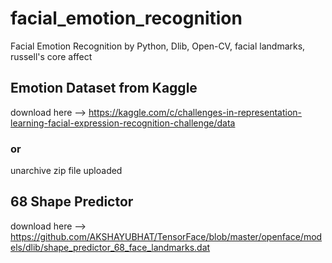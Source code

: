 # facial_emotion_recognition
Facial Emotion Recognition by Python, Dlib, Open-CV, facial landmarks, russell's core affect

## Emotion Dataset from Kaggle
download here 
--> https://kaggle.com/c/challenges-in-representation-learning-facial-expression-recognition-challenge/data
### or 
unarchive zip file uploaded

## 68 Shape Predictor
download here 
--> https://github.com/AKSHAYUBHAT/TensorFace/blob/master/openface/models/dlib/shape_predictor_68_face_landmarks.dat
